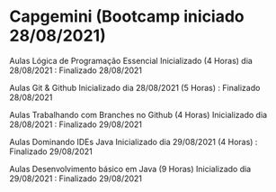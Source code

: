 # Capgemini (Bootcamp iniciado 28/08/2021)

Aulas Lógica de Programação Essencial Inicializado (4 Horas) dia 28/08/2021 : Finalizado 28/08/2021

Aulas Git & Github Inicializado dia 28/08/2021 (5 Horas) : Finalizado 28/08/2021

Aulas Trabalhando com Branches no Github (4 Horas) Inicializado dia 28/08/2021 : Finalizado 29/08/2021

Aulas Dominando IDEs Java Inicializado dia 29/08/2021 (4 Horas) : Finalizado 29/08/2021

Aulas Desenvolvimento básico em Java (9 Horas) Inicializado dia 29/08/2021 : Finalizado 29/08/2021
